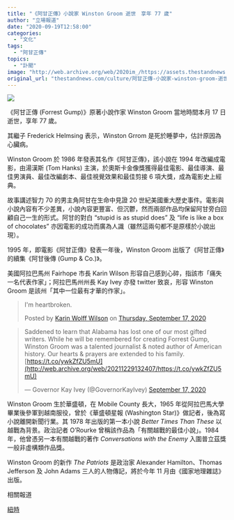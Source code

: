 ```yaml
---
title: "《阿甘正傳》小說家 Winston Groom 逝世　享年 77 歲"
author: "立場報道"
date: "2020-09-19T12:58:00"
categories:
  - "文化"
tags:
  - "阿甘正傳"
topics:
  - "訃聞"
image: "http://web.archive.org/web/2020im_/https://assets.thestandnews.com/media/photos/winston-05_9DCpA_jTCZH3X.png"
original_url: "thestandnews.com/culture/阿甘正傳-小說家-winston-groom-逝世-享年-77-歲"
---
```

![](http://web.archive.org/web/2020im_/https://assets.thestandnews.com/media/photos/winston-05_9DCpA_jTCZH3X.png)

《阿甘正傳 (Forrest Gump)》原著小說作家 Winston Groom 當地時間本月 17 日逝世，享年 77 歲。

其繼子 Frederick Helmsing 表示，Winston Grrom 是死於睡夢中，估計原因為心臟病。

Winston Groom 於 1986 年發表其名作《阿甘正傳》，該小說在 1994 年改編成電影，由湯漢斯 (Tom Hanks) 主演，於奧斯卡金像獎獲得最佳電影、最佳導演、最佳男演員、最佳改編劇本、最佳視覺效果和最佳剪接 6 項大獎，成為電影史上經典。

故事講述智力 70 的男主角阿甘在生命中見證 20 世紀美國重大歷史事件。電影與小說內容有不少差異，小說內容更豐富、但沉鬱，然而兩部作品均保留阿甘旁白回顧自己一生的形式。阿甘的對白 “stupid is as stupid does” 及 “life is like a box of chocolates” 亦因電影的成功而廣為人識（雖然這兩句都不是原樣於小說出現）。

1995 年，即電影《阿甘正傳》發表一年後，Winston Groom 出版了《阿甘正傳》的續集《阿甘後傳 (Gump & Co.)》。

美國阿拉巴馬州 Fairhope 市長 Karin Wilson 形容自己感到心碎，指該市「痛失一名代表作家」；阿拉巴馬州州長 Kay Ivey 亦發 twitter 致哀，形容 Winston Groom 是該州「其中一位最有才華的作家」。

> I'm heartbroken.
> 
> Posted by [Karin Wolff Wilson](#) on [Thursday, September 17, 2020](http://web.archive.org/web/20211229132407/https://www.facebook.com/karin.w.wilson/posts/10158971222654993)

> Saddened to learn that Alabama has lost one of our most gifted writers. While he will be remembered for creating Forrest Gump, Winston Groom was a talented journalist & noted author of American history. Our hearts & prayers are extended to his family. [https://t.co/ywkZfZU5mU](http://web.archive.org/web/20211229132407/https://t.co/ywkZfZU5mU)
> 
> — Governor Kay Ivey (@GovernorKayIvey) [September 17, 2020](http://web.archive.org/web/20211229132407/https://twitter.com/GovernorKayIvey/status/1306713529295220738?ref_src=twsrc%5Etfw)

Winston Groom 生於華盛頓，在 Mobile County 長大，1965 年從阿拉巴馬大學畢業後參軍到越南服役，曾於《華盛頓星報 (Washington Star)》做記者，後為寫小說離開新聞行業。其 1978 年出版的第一本小說 _Better Times Than These_ 以越戰為背景。政治記者 O’Rourke 曾稱該作品為「有關越戰的最佳小說」。1984 年，他曾憑另一本有關越戰的著作 _Conversations with the Enemy_ 入圍普立茲獎一般非虛構類作品獎。

Winston Groom 的新作 _The Patriots_ 是政治家 Alexander Hamilton、Thomas Jefferson 及 John Adams 三人的人物傳記，將於今年 11 月由《國家地理雜誌》出版。

相關報道

[紐時](http://web.archive.org/web/20211229132407/https://www.nytimes.com/2020/09/18/books/winston-groom-dead-forrest-gump.html)